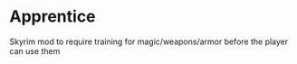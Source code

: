# Apprentice
 Skyrim mod to require training for magic/weapons/armor before the player can use them
